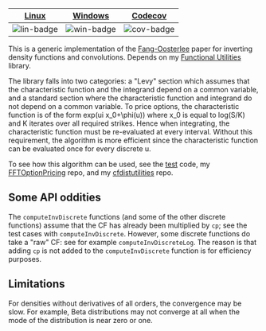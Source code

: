 
| [Linux][lin-link] | [Windows][win-link] | [Codecov][cov-link] |
| :---------------: | :-----------------: | :-------------------: |
| ![lin-badge]      | ![win-badge]        | ![cov-badge]          |

[lin-badge]: https://travis-ci.org/phillyfan1138/FangOost.svg?branch=master "Travis build status"
[lin-link]:  https://travis-ci.org/phillyfan1138/FangOost "Travis build status"
[win-badge]: https://ci.appveyor.com/api/projects/status/767nlo0xuw4pinj8?svg=true "AppVeyor build status"
[win-link]:  https://ci.appveyor.com/project/phillyfan1138/fangoost "AppVeyor build status"
[cov-badge]: https://codecov.io/gh/phillyfan1138/FangOost/branch/master/graph/badge.svg
[cov-link]:  https://codecov.io/gh/phillyfan1138/FangOost

This is a generic implementation of the [Fang-Oosterlee](http://ta.twi.tudelft.nl/mf/users/oosterle/oosterlee/COS.pdf) paper for inverting density functions and convolutions.  Depends on my [Functional Utilities](https://github.com/phillyfan1138/FunctionalUtilities) library.

The library falls into two categories: a "Levy" section which assumes that the characteristic function and the integrand depend on a common variable, and a standard section where the characteristic function and integrand do not depend on a common variable.  To price options, the characteristic function is of the form exp(ui x_0+\phi(u)) where x_0 is equal to log(S/K) and K iterates over all required strikes.  Hence when integrating, the characteristic function must be re-evaluated at every interval.  Without this requirement, the algorithm is more efficient since the characteristic function can be evaluated once for every discrete u.  

To see how this algorithm can be used, see the [test](./test.cpp) code, my [FFTOptionPricing](https://github.com/phillyfan1138/FFTOptionPricing) repo, and my [cfdistutilities](https://github.com/phillyfan1138/cfdistutilities) repo.

## Some API oddities

The `computeInvDiscrete` functions (and some of the other discrete functions) assume that the CF has already been multiplied by `cp`; see the test cases with `computeInvDiscrete`.  However, some discrete functions do take a "raw" CF: see for example `computeInvDiscreteLog`.  The reason is that adding `cp` is not added to the `computeInvDiscrete` function is for efficiency purposes.  

## Limitations

For densities without derivatives of all orders, the convergence may be slow. For example, Beta distributions may not converge at all when the mode of the distribution is near zero or one.